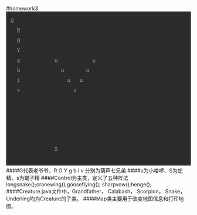 #homework3
![blockchain](0.PNG)
####G代表老爷爷，R O Y g b i v 分别为葫芦七兄弟
####u为小喽啰、S为蛇精、s为蝎子精
####Control为主类，定义了五种阵法longsnake();cranewing();gooseflying(); sharpvow();henge();
####Creature.java文件中，Grandfather， Calabash， Scorpion， Snake， Underling均为Creature的子类。
####Map类主要用于改变地图信息和打印地图。